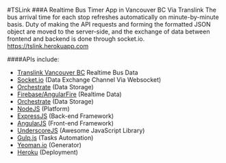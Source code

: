#TSLink
###A Realtime Bus Timer App in Vancouver BC Via Translink
The bus arrival time for each stop refreshes automatically on minute-by-minute basis.
Duty of making the API requests and forming the formatted JSON object are moved to the server-side, and the exchange of data between frontend and backend is done through socket.io.
https://tslink.herokuapp.com

####APIs include:
- [Translink Vancouver BC](https://developer.translink.ca/ServicesRtti/ApiReference) Realtime Bus Data
- [Socket.io](http://socket.io) (Data Exchange Channel Via Websocket)
- [Orchestrate](https://orchestrate.io) (Data Storage)
- [Firebase/AngularFire](https://www.firebase.com/docs/web/libraries/angular/api.html) (Realtime Data)
- [Orchestrate](https://orchestrate.io) (Data Storage)
- [NodeJS](http://nodejs.org/api/) (Platform)
- [ExpressJS](http://expressjs.com/4x/api.html) (Back-end Framework)
- [AngularJS](https://docs.angularjs.org/api) (Front-end Framework)
- [UnderscoreJS](http://underscorejs.org) (Awesome JavaScript Library)
- [Gulp.js](http://gulpjs.com/) (Tasks Automation)
- [Yeoman.io](http://yeoman.io/) (Generator)
- [Heroku](https://www.heroku.com/) (Deployment)




